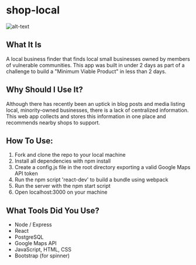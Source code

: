 # shop-local
![alt-text](link)

## What It Is
A local business finder that finds local small businesses owned by members of vulnerable communities. This app was built in under 2 days as part of a challenge to build a "Minimum Viable Product" in less than 2 days.

## Why Should I Use It?
Although there has recently been an uptick in blog posts and media listing local, minority-owned businesses, there is a lack of centralized information. This web app collects and stores this information in one place and recommends nearby shops to support.

## How To Use:
1. Fork and clone the repo to your local machine
2. Install all dependencies with npm install
3. Create a config.js file in the root directory exporting a valid Google Maps API token
4. Run the npm script 'react-dev' to build a bundle using webpack
5. Run the server with the npm start script
6. Open localhost:3000 on your machine

## What Tools Did You Use?
- Node / Express
- React
- PostgreSQL
- Google Maps API
- JavaScript, HTML, CSS
- Bootstrap (for spinner)
